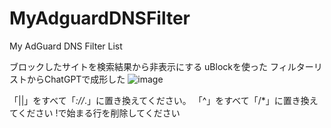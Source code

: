 # MyAdguardDNSFilter
My AdGuard DNS Filter List

ブロックしたサイトを検索結果から非表示にする
  uBlockを使った
  フィルターリストからChatGPTで成形した
    ![image](https://github.com/kozv/MyAdguardDNSFilter/assets/86694578/b18bd1b5-a318-475e-90ff-d5e78f93a888)

「||」をすべて「*://*.」に置き換えてください。
「^」をすべて「/*」に置き換えてください
!で始まる行を削除してください
